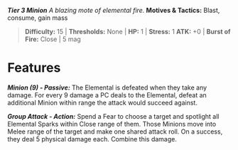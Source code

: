 ***Tier 3 Minion***
*A blazing mote of elemental fire.*
**Motives & Tactics:** Blast, consume, gain mass

> **Difficulty:** 15 | **Thresholds:** None | **HP:** 1 | **Stress:** 1
> **ATK:** +0 | **Burst of Fire:** Close | 5 mag

# Features

***Minion (9) - Passive:*** The Elemental is defeated when they take any damage. For every 9 damage a PC deals to the Elemental, defeat an additional Minion within range the attack would succeed against.

***Group Attack - Action:*** Spend a Fear to choose a target and spotlight all Elemental Sparks within Close range of them. Those Minions move into Melee range of the target and make one shared attack roll. On a success, they deal 5 physical damage each. Combine this damage.
